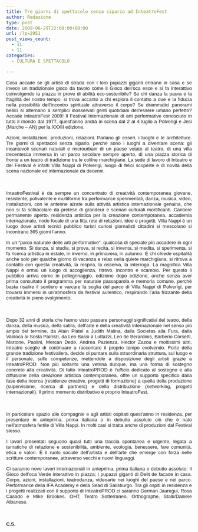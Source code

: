 ```yaml
---
title: Tre giorni di spettacolo senza sipario ad InteatroFest
author: Redazione
type: post
date: 2009-06-29T22:00:00+00:00
url: /?p=2951
post_views_count:
  - 11
  - 11
categories:
  - CULTURA E SPETTACOLO

---
```

<p style="text&#45;align: justify">
  <font face="Tahoma, sans&#45;serif"><font size="2">Cosa accade se gli artisti di strada con i loro pupazzi giganti entrano in casa e se invece un tradizionale gioco da tavolo come il Gioco dell&rsquo;oca esce e si fa interattivo coinvolgendo la piazza in prove di abilit&agrave; eco&#45;sostenibile? Se chi danza la paura e la fragilit&agrave; del nostro tempo, si trova accanto a chi esplora il contatto a due e la fiducia nella possibilit&agrave; dell&rsquo;incontro spirituale attraverso il corpo? Se drammatici panorami bellici si alternano a semplici inosservati gesti quotidiani dell&rsquo;essere umano perfetto? Accade InteatroFest 2009! Il Festival Internazionale di arti performative conosciuto in tutto il mondo dal 1977, quest&rsquo;anno andr&agrave; in scena dal 2 al 4 luglio a Polverigi e Jesi (Marche &ndash; AN) per la XXXII edizione. </font></font>
</p>

<p align="justify" style="margin&#45;bottom: 0cm">
  <font face="Tahoma, sans&#45;serif"><font size="2">Azioni, installazioni, produzioni, relazioni. Parlano gli esseri, i luoghi e le architetture. Tre giorni di spettacoli senza sipario, perch&eacute; sono i luoghi a diventare scena: gli incantevoli scenari naturali e microurbani di un paese votato al teatro, di una villa trecentesca immersa in un parco secolare sempre aperto, di una piazza storica di fronte a un teatro di tradizione tra le colline marchigiane. La sede di lavoro di Inteatro e del Festival &egrave; infatti Villa Nappi di Polverigi, luogo di felici scoperte e di novit&agrave; della scena nazionale ed internazionale da decenni. </font></font>
</p>

<p align="justify" style="margin&#45;bottom: 0cm">
  &nbsp;
</p>

<p align="justify" style="margin&#45;bottom: 0cm">
  <font face="Tahoma, sans&#45;serif"><font size="2">InteatroFestival &egrave; da sempre un concentrato di creativit&agrave; contemporanea giovane, resistente, polivalente e multiforme tra performance sperimentali, danza, musica, video, installazioni, con le antenne alzate sulla attivit&agrave; artistica internazionale genuina, che non si fa schiacciare da pretese di grandeur e scenari culturali mortificanti. Cantiere permanente aperto, residenza artistica per la creazione contemporanea, accademia internazionale, nodo focale di una fitta rete di relazioni, idee e progetti, Villa Nappi &egrave; un luogo dove artisti tecnici pubblico turisti curiosi giornalisti cittadini si mescolano si incontrano 365 giorni l&rsquo;anno. </font></font>
</p>

<p align="justify" style="margin&#45;bottom: 0cm">
  <font face="Tahoma, sans&#45;serif"><font size="2">In un &ldquo;parco naturale delle arti performative&rdquo;, qualcosa di speciale pi&ugrave; accadere in ogni momento. Si danza, si studia, si prova, si recita, si inventa, si medita, si sperimenta, si fa ricerca artistica in estate, in inverno, in primavera, in autunno. E chi chiede ospitalit&agrave; anche solo per qualche giorno di vacanza e relax nella quiete marchigiana, si ritrova a contatto con questa creativit&agrave;, la respira, la osserva, la interroga. La magnifica Villa Nappi &egrave; ormai un luogo di accoglienza, ritrovo, incontro e scambio. Per questo il pubblico arriva come in pellegrinaggio, edizione dopo edizione, anche senza aver prima consultato il programma per naturale passaparola e memoria comune, perch&eacute; basta risalire il sentiero e varcare la soglia del parco di Villa Nappi di Polverigi, per trovarsi immersi in un&rsquo;atmosfera da festival autentico, respirando l&rsquo;aria frizzante della creativit&agrave; in pieno svolgimento. </font></font>
</p>

<p align="justify" style="margin&#45;bottom: 0cm">
  &nbsp;
</p>

<p align="justify" style="margin&#45;bottom: 0cm">
  <font face="Tahoma, sans&#45;serif"><font size="2">Dopo 32 anni di storia che hanno visto passare personaggi significativi del teatro, della danza, della musica, della satira, dell&rsquo;arte e della creativit&agrave; internazionale nel senso pi&ugrave; ampio del termine, da Alain Platel a Judith Malina, dalla Societas alla Fura, dalla Valdoca ai Sosta Palmizi, da Leo Bassi a Luttazzi, Leo de Berardinis, Barberio Corsetti, Martone, Paolini, Mercan Dede, Andrea Pazienza, Hector Zazou e moltissimi altri, Inteatro sceglie di continuare a raccontare il proprio tempo evolvendo. Forte della grande tradizione festivaliera, decide di puntare sulla straordinaria struttura, sul luogo e il personale, sulle competenze, mettendole a disposizione degli artisti grazie a InteatroPROD. Non pi&ugrave; soltanto una vetrina dunque, ma una forma di sostegno concreto alla creativit&agrave;. Di fatto InteatroPROD &egrave; l&rsquo;ufficio dedicato al sostegno e alla diffusione della creazione artistica contemporanea, offre un supporto specifico dalla fase della ricerca (residenze creative, progetti di formazione) a quella della produzione (supervisione, ricerca di partners) e della distribuzione (networking, progetti internazionali). Il primo momento distributivo &egrave; proprio InteatroFest.</font></font>
</p>

<p align="justify" style="margin&#45;bottom: 0cm">
  &nbsp;
</p>

<p align="justify" style="margin&#45;bottom: 0cm">
  <font face="Tahoma, sans&#45;serif"><font size="2">In particolare spazio alle compagnie e agli artisti ospitati quest&rsquo;anno in residenza, per presentare in anteprima, prima italiana o in debutto assoluto ci&ograve; che &egrave; nato nell&rsquo;atmosfera fertile di Villa Nappi. In molti casi si tratta anche di produzioni dal Festival stesso. </font></font>
</p>

<p align="justify" style="margin&#45;bottom: 0cm">
  <font face="Tahoma, sans&#45;serif"><font size="2">I lavori presentati seguono quasi tutti una traccia spontanea e urgente, legata a tematiche di relazione e sostenibilit&agrave;, ambiente, ecologia, benessere, fare comunit&agrave;, etica e valori. &Egrave; il ruolo sociale dell&rsquo;artista e dell&rsquo;arte che emerge con forza nelle scritture contemporanee, attraverso vecchi e nuovi linguaggi. </font></font>
</p>

<p align="justify" style="margin&#45;bottom: 0cm">
  <font face="Tahoma, sans&#45;serif"><font size="2">Ci saranno nove lavori internazionali in anteprima, prima italiana o debutto assoluto: Il Gioco dell&rsquo;oca Verde interattivo in piazza; i pupazzi giganti di Delit de facade in casa. Corpo, azioni, installazioni, teatrodanza, videoarte nei luoghi del paese e nel parco. Performance della IFA Academy e della Sead di Salisburgo. Tra gli ospiti in residenza e i progetti realizzati con il supporto di InteatroPROD ci saranno German Jauregui, Rosa Casado e Mike Brookes, OHT, Teatro Sotterraneo, Orthographe, Stalk/Daniele Albanese.</font></font>
</p>

<p align="justify" style="margin&#45;bottom: 0cm">
  &nbsp;
</p>

<p align="justify" style="margin&#45;bottom: 0cm">
  <font face="Tahoma, sans&#45;serif"><font size="2"><strong>C.S.</strong></font></font>
</p>